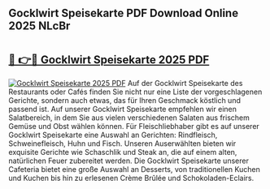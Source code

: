 ## Gocklwirt Speisekarte PDF Download Online 2025 NLcBr

# <h2><a href="http://gccevo.nevu.top/?p=Gocklwirt+Speisekarte">🔗 👉🔴 Gocklwirt Speisekarte 2025 PDF</a></h2>

[![Gocklwirt Speisekarte 2025 PDF](https://i.imgur.com/dBaPXMq.png)](http://gccevo.nevu.top/?p=Gocklwirt+Speisekarte)
Auf der Gocklwirt Speisekarte des Restaurants oder Cafés finden Sie nicht nur eine Liste der vorgeschlagenen Gerichte, sondern auch etwas, das für Ihren Geschmack köstlich und passend ist. Auf unserer Gocklwirt Speisekarte empfehlen wir einen Salatbereich, in dem Sie aus vielen verschiedenen Salaten aus frischem Gemüse und Obst wählen können. Für Fleischliebhaber gibt es auf unserer Gocklwirt Speisekarte eine Auswahl an Gerichten: Rindfleisch, Schweinefleisch, Huhn und Fisch. Unseren Auserwählten bieten wir exquisite Gerichte wie Schaschlik und Steak an, die auf einem alten, natürlichen Feuer zubereitet werden. Die Gocklwirt Speisekarte unserer Cafeteria bietet eine große Auswahl an Desserts, von traditionellen Kuchen und Kuchen bis hin zu erlesenen Crème Brûlée und Schokoladen-Eclairs.
